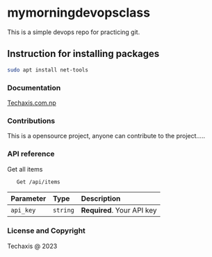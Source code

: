# mymorningdevopsclass
This is a simple devops repo for practicing git.

## Instruction for installing packages

```bash
sudo apt install net-tools
```
### Documentation
[Techaxis.com.np](https://www.techaxis.com.np)

### Contributions
This is a opensource project, anyone can contribute to the project.....

### API reference
Get all items
```http
   Get /api/items
```
| Parameter | Type   | Description                |
| :-------- |:------ | :------------------------- |
| `api_key` |`string`| **Required**. Your API key |

### License and Copyright
Techaxis @ 2023

